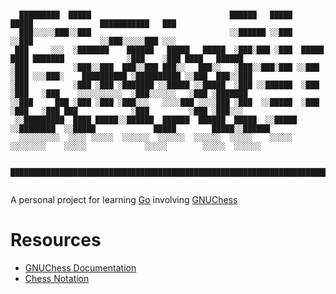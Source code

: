 # 
```
  █████████  █████                               ██████   █████             █████               ███████████   ███          
  ███░░░░░███░░███                               ░░██████ ░░███             ░░███               ░░███░░░░░███ ░░░           
 ███     ░░░  ░███████    ██████   █████   █████  ░███░███ ░███  █████ ████ ███████              ░███    ░███ ████   ██████ 
░███          ░███░░███  ███░░███ ███░░   ███░░   ░███░░███░███ ░░███ ░███ ░░░███░    ██████████ ░██████████ ░░███  ███░░███
░███          ░███ ░███ ░███████ ░░█████ ░░█████  ░███ ░░██████  ░███ ░███   ░███    ░░░░░░░░░░  ░███░░░░░░   ░███ ░███████ 
░░███     ███ ░███ ░███ ░███░░░   ░░░░███ ░░░░███ ░███  ░░█████  ░███ ░███   ░███ ███            ░███         ░███ ░███░░░  
 ░░█████████  ████ █████░░██████  ██████  ██████  █████  ░░█████ ░░████████  ░░█████             █████        █████░░██████ 
  ░░░░░░░░░  ░░░░ ░░░░░  ░░░░░░  ░░░░░░  ░░░░░░  ░░░░░    ░░░░░   ░░░░░░░░    ░░░░░             ░░░░░        ░░░░░  ░░░░░░  

  ██████████████████████████████████████████████████████████████████████████████████████████████████████████████████████████
                                                                                                                   
```

A personal project for learning [Go](https://go.dev/) involving [GNUChess](https://www.gnu.org/software/chess/)
# Resources
- [GNUChess Documentation](https://www.gnu.org/software/chess/manual/)
- [Chess Notation](https://www.chess.com/article/view/chess-notation)